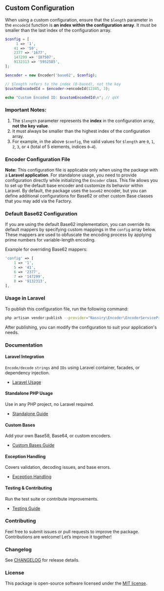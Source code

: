 ## Custom Configuration

When using a custom configuration, ensure that the `$length` parameter in the `encodeId` function is **an index within the configuration array**. It must be smaller than the last index of the configuration array.

```php
$config = [
     1 => '1',
    41 => '59',
    2377 => '1677',
    147299 => '187507',
    9132313 => '5952585',
];

$encoder = new Encoder('base62', $config);

// $length refers to the index (0-based), not the key
$customEncodedId = $encoder->encodeId(12345, 3);

echo "Custom Encoded ID: $customEncodedId\n"; // qVX
```

### Important Notes:

1. The `$length` parameter represents the **index** in the configuration array, **not the key value**.
2. It must always be smaller than the highest index of the configuration array.
3. For example, in the above `$config`, the valid values for `$length` are `0`, `1`, `2`, `3`, or `4` (total of 5 elements, indices `0–4`).

### Encoder Configuration File

**Note:** This configuration file is applicable only when using the package with a **Laravel application**.
For standalone usage, you need to provide configuration directly while initializing the `Encoder` class.
This file allows you to set up the default base encoder and customize its behavior within Laravel.
By default, the package uses the `base62` encoder, but you can define additional configurations
for Base62 or other custom Base classes that you may add via the Factory.

### Default Base62 Configuration

If you are using the default Base62 implementation, you can override its default mappers
by specifying custom mappings in the `config` array below. These mappers are used to obfuscate
the encoding process by applying prime numbers for variable-length encoding.

Example for overriding Base62 mappers:

```php
'config' => [
    1 => '1',
    5 => '41',
    6 => '2377',
    7 => '147299',
    8 => '9132313',
],
```
### Usage in Laravel

To publish this configuration file, run the following command:

```bash
php artisan vendor:publish --provider="Nassiry\Encoder\EncoderServiceProvider"
```

After publishing, you can modify the configuration to suit your application's needs.

### Documentation

#### Laravel Integration

`Encode/decode` `strings` and `IDs` using Laravel container, facades, or dependency injection.

- [Laravel Usage](laravel.md)

#### Standalone PHP Usage
Use in any PHP project, no Laravel required.

- [Standalone Guide](standalone.md)

#### Custom Bases
Add your own Base58, Base64, or custom encoders.
- [Custom Bases Guide](custom-bases.md)

#### Exception Handling
Covers validation, decoding issues, and base errors.

- [Exception Handling](exceptions.md)

#### Testing & Contributing
Run the test suite or contribute improvements.

- [Testing Guide](testing.md)


### Contributing
Feel free to submit issues or pull requests to improve the package. Contributions are welcome! Let’s improve it together!

### Changelog

See [CHANGELOG](../CHANGELOG.md) for release details.

### License
This package is open-source software licensed under the [MIT license](../LICENSE).
